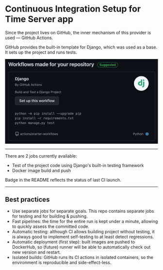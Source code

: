 # Continuous Integration Setup for Time Server app

Since the project lives on GitHub, the inner mechanism of this provider is used — GitHub Actions.

GitHub provides the built-in template for Django, which was used as a base. It sets up the project and runs tests.

![GitHub CI automatically suggests to set up actions for Django](../images/GitHubActionsSetupSuggestion.png)

---

There are 2 jobs currently available:

- Test of the project code using Django's built-in testing framework
- Docker image build and push

Badge in the README reflects the status of last CI launch.

---

## Best practices

- Use separate jobs for separate goals. This repo contains separate jobs for testing and for building & pushing.
- Fast pipelines: the time for the entire run is kept under a minute, allowing to quickly assess the committed code.
- Automatic testing: although CI allows building project without testing, it is always good to implement self-testing to at least detect regressions.
- Automatic deployment (first step): built images are pushed to DockerHub, so (future) runner will be able to automatically check out new version and restart.
- Isolated builds: GitHub runs its CI actions in isolated containers, so the environment is reproducible and side-effect-less.